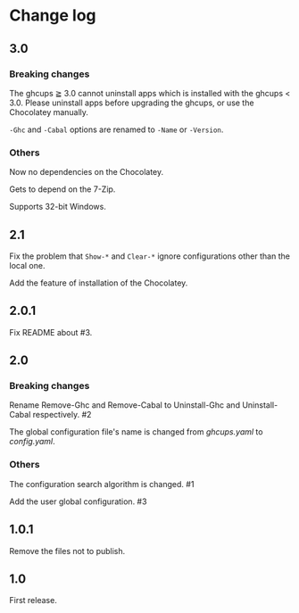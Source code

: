 # Change log

## 3.0

### Breaking changes

The ghcups ≧ 3.0 cannot uninstall apps which is installed with the ghcups < 3.0. Please uninstall apps before upgrading the ghcups, or use the Chocolatey manually.

`-Ghc` and `-Cabal` options are renamed to `-Name` or `-Version`.

### Others

Now no dependencies on the Chocolatey.

Gets to depend on the 7-Zip.

Supports 32-bit Windows.

## 2.1

Fix the problem that `Show-*` and `Clear-*` ignore configurations other than the local one.

Add the feature of installation of the Chocolatey.

## 2.0.1

Fix README about #3.

## 2.0

### Breaking changes

Rename Remove-Ghc and Remove-Cabal to Uninstall-Ghc and Uninstall-Cabal respectively. #2

The global configuration file's name is changed from _ghcups.yaml_ to _config.yaml_.

### Others

The configuration search algorithm is changed. #1

Add the user global configuration. #3

## 1.0.1

Remove the files not to publish.

## 1.0

First release.
